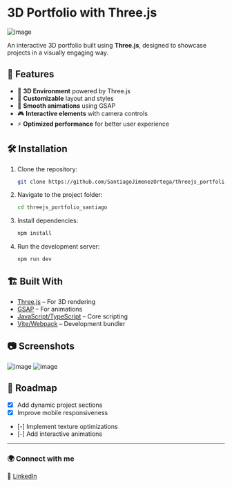 # 3D Portfolio with Three.js

![image](https://github.com/user-attachments/assets/f7f6667b-a076-48e6-b605-8dbad72bb3e1)

An interactive 3D portfolio built using **Three.js**, designed to showcase projects in a visually engaging way.

## 🚀 Features
- 🌟 **3D Environment** powered by Three.js
- 🎨 **Customizable** layout and styles
- 🎥 **Smooth animations** using GSAP
- 🎮 **Interactive elements** with camera controls
- ⚡ **Optimized performance** for better user experience

## 🛠️ Installation
1. Clone the repository:
   ```bash
   git clone https://github.com/SantiagoJimenezOrtega/threejs_portfolio_santiago.git
   ```
2. Navigate to the project folder:
   ```bash
   cd threejs_portfolio_santiago
   ```
3. Install dependencies:
   ```bash
   npm install
   ```
4. Run the development server:
   ```bash
   npm run dev
   ```

## 🏗️ Built With
- [Three.js](https://threejs.org/) – For 3D rendering
- [GSAP](https://greensock.com/gsap/) – For animations
- [JavaScript/TypeScript](https://www.typescriptlang.org/) – Core scripting
- [Vite/Webpack](https://vitejs.dev/) – Development bundler

## 📷 Screenshots
![image](https://github.com/user-attachments/assets/40e6c479-99ad-4f3d-86c8-71b8ccf80138)
![image](https://github.com/user-attachments/assets/9508e8c0-d632-408f-9ecb-bd5d8a7a3b9f)


## 📌 Roadmap
- [X] Add dynamic project sections
- [X] Improve mobile responsiveness
- [-] Implement texture optimizations
- [-] Add interactive animations

---
### 🌍 Connect with me
💼 [LinkedIn](https://www.linkedin.com/in/santiagojimenezo/)
